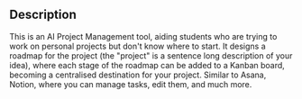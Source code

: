 ## Description

This is an AI Project Management tool, aiding students who are trying to work on personal projects but don't know where to start. 
It designs a roadmap for the project (the "project" is a sentence long description of your idea), where each stage of the roadmap can be added to a Kanban board, becoming a centralised destination for your project. 
Similar to Asana, Notion, where you can manage tasks, edit them, and much more.

